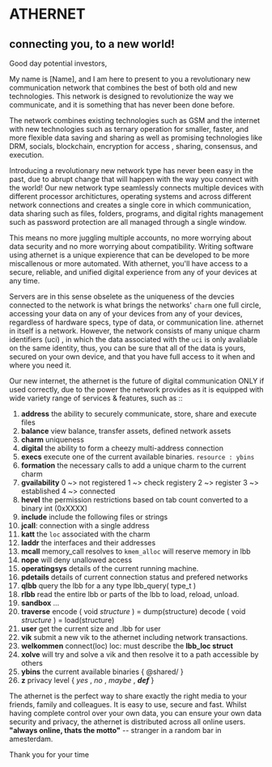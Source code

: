 # ATHERNET     
##     connecting you, to a new world!


Good day potential investors,

My name is [Name], and I am here to present to you a revolutionary new communication network that combines the best of both old and new technologies. This network is designed to revolutionize the way we communicate, and it is something that has never been done before.

The network combines existing technologies such as GSM and the internet with new technologies such as ternary operation for smaller, faster, and more flexible data saving and sharing as well as promising technologies like DRM, socials, blockchain, encryption for access , sharing, consensus, and execution.

Introducing a revolutionary new network type has never been easy in the past, due to abrupt change that will happen with the way you connect with the world! Our new network type seamlessly connects multiple devices with different processor architictures, operating systems and across different network connections and creates a single core in which communication, data sharing such as files, folders, programs, and digital rights management such as password protection are all managed through a single window. 

This means no more juggling multiple accounts, no more worrying about data security and no more worrying about compatibility. Writing software using athernet is a unique expierence that can be developed to be more miscallenous or more automated. With athernet, you'll have access to a secure, reliable, and unified digital experience from any of your devices at any time. 

Servers are in this sense obselete as the uniqueness of the devcies connected to the network is what brings the networks' `charm` one full circle, accessing your data on any of your devices from any of your devices, regardless of hardware specs, type of data, or communication line. 
athernet in itself is a network. However, the network consists of many unique charm identifiers (uci) , in which the data associated with the `uci` is only avaliable on the same identity, thus, you can be sure that all of the data is yours, secured on your own device, and that you have full access to it when and where you need it. 

Our new internet, the athernet is the future of digital communication ONLY if used correctly, due to the
power the network provides as it is equipped with wide variety range of services & features, such as ::

1.    **address**
        the ability to securely communicate, store, share and execute files 
2.    **balance** 
        view balance, transfer assets, defined network assets
3.    **charm**
        uniqueness
4.    **digital**
        the ability to form a cheezy multi-address connection
5.    **execs**
        execute one of the current available binaries. `resource : ybins`
6.    **formation**
        the necessary calls to add a unique charm to the current charm 
7.    **gvailability**
            0 ~> not registered
            1 ~> check registery
            2 ~> register
            3 ~> established
            4 ~> connected
8.    **hevel**
        the permission restrictions based on tab count converted to a binary int (0xXXXX)
9.    **include**
        include the following files or strings 
10.   **jcall**:
        connection with a single address
11.   **katt**
        the `loc` associated with the charm
12.   **laddr**
        the interfaces and their addresses
13.   **mcall**
        memory_call resolves to `kmem_alloc` will reserve memory in lbb
14.   **nope**
        will deny unallowed access
15.   **operatingsys**
        details of the current running machine.
16.   **pdetails**
        details of current connection status and prefered networks
17.   **qlbb**
        query the lbb for a any type lbb_query( type_t )
18.   **rlbb**
        read the entire lbb or parts of the lbb to load, reload, unload.
19.   **sandbox**
        ...
20.   **traverse**
        encode ( void *structure* ) = dump(structure)
        decode ( void *structure* ) = load(structure)
21.   **user**
        get the current size and .lbb for user
22.   **vik**
        submit a new vik to the athernet including network transactions.
23.   **welkommen**
        connect(loc) loc: must describe the __lbb_loc struct__
24.   **xolve**
        will try and solve a vik and then resolve it to a path accessible by others
25.   **ybins**
        the current available binaries { @shared/ }
26.   **z**
        privacy level { _yes_ , _no_ , _maybe_ , ___def___ }    


The athernet is the perfect way to share exactly the right media to your friends, family and colleagues. It is easy to use, secure and fast. Whilst having complete control over your own data, you can ensure your own data security and privacy, the athernet is distributed across all online users. 
        **"always online, thats the motto"** -- stranger in a random bar in amesterdam.

Thank you for your time



